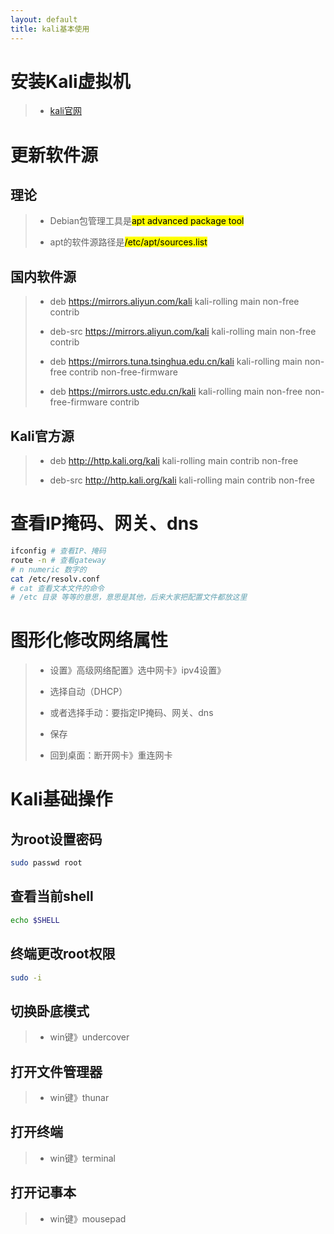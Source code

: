 ```yaml
---
layout: default
title: kali基本使用
---
```




# 安装Kali虚拟机

> * [kali官网](https://www.kali.org/) 

# 更新软件源

## 理论

> * Debian包管理工具是<mark>apt advanced package tool</mark>
> 
> * apt的软件源路径是<mark>/etc/apt/sources.list</mark>

## 国内软件源

> * deb https://mirrors.aliyun.com/kali kali-rolling main non-free contrib
> 
> * deb-src https://mirrors.aliyun.com/kali kali-rolling main non-free contrib
> 
> * deb https://mirrors.tuna.tsinghua.edu.cn/kali kali-rolling main non-free contrib non-free-firmware
> 
> * deb https://mirrors.ustc.edu.cn/kali kali-rolling main non-free non-free-firmware contrib

## Kali官方源

> * deb http://http.kali.org/kali kali-rolling main contrib non-free
> 
> * deb-src http://http.kali.org/kali kali-rolling main contrib non-free

# 查看IP掩码、网关、dns

```bash
ifconfig # 查看IP、掩码
route -n # 查看gateway
# n numeric 数字的
cat /etc/resolv.conf 
# cat 查看文本文件的命令
# /etc 目录 等等的意思，意思是其他，后来大家把配置文件都放这里
```

# 图形化修改网络属性

> * 设置》高级网络配置》选中网卡》ipv4设置》
> 
> * 选择自动（DHCP）
> 
> * 或者选择手动：要指定IP掩码、网关、dns
> 
> * 保存
> 
> * 回到桌面：断开网卡》重连网卡

# Kali基础操作

## 为root设置密码

```bash
sudo passwd root
```

## 查看当前shell

```bash
echo $SHELL
```

## 终端更改root权限

```bash
sudo -i
```

## 切换卧底模式

> * win键》undercover

## 打开文件管理器

> * win键》thunar

## 打开终端

> * win键》terminal

## 打开记事本

> * win键》mousepad
